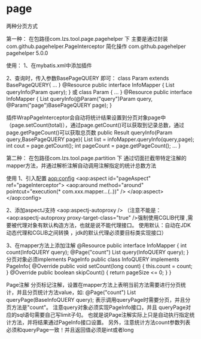 # page
两种分页方式

第一种：
在包路径com.lzs.tool.page.pagehelper 下
主要是通过封装com.github.pagehelper.PageInterceptor 简化操作
<dependency>
			<groupId>com.github.pagehelper</groupId>
			<artifactId>pagehelper</artifactId>
			<version>5.0.0</version>
</dependency>

使用：
1、在mybatis.xml中添加插件
  <plugins>
	    <plugin interceptor="com.lzs.tool.page.pagehelper.WrapPageInterceptor" ></plugin>
	</plugins>
  
2、查询时，传入参数BasePageQUERY 即可：
class Param extends BasePageQUERY{
...
}
@Resource
public interface InfoMapper {
  List<InfoDO> queryInfo(Param query);
}
或
class Param {
...
}
@Resource
public interface InfoMapper {
  List<InfoDO> queryInfo(@Param("query")Param query, @Param("page")BasePageQUERY page);
}

插件WrapPageInterceptor会自动将统计结果设置到分页对象page中（page.setCount(total)），通过page.getCount()可以获取到记录总数，通过page.getPageCount()可以获取总页数
public  Result queryInfo(Param query,BasePageQUERY page){
  List<InfoDO> list = infoMapper.queryInfo(query,page);
  int cout = page.getCount();
  int pageCount = page.getPageCount();
  ...
}


第二种：
在包路径com.lzs.tool.page.partition 下
通过切面拦截带特定注解的mapper方法，并通过解析注解自动调用注解指定的统计总数方法

使用
1、引入配置
	<!-- 分页处理 -->
	<bean id="pageInterceptor" class="com.lzs.tool.page.partition.PageInterceptor" />
    <aop:config>
        <aop:aspect id="pageAspect" ref="pageInterceptor">
            <aop:around  method="around" pointcut="execution(* com.xxx.mapper..*.*(..))" />
        </aop:aspect>
    </aop:config>
	
2、添加aspectJ支持 <aop:aspectj-autoproxy />  （注意不能是：<aop:aspectj-autoproxy proxy-target-class="true" />强制使用CGLIB代理 ,需要被代理对象有默认构造方法，也就是说不能代理接口。 使用默认：自动在JDK动态代理和CGLIB之间转换 ，jdk的默认代理必须要目标类实现接口）

3、在mapper方法上添加注解
  @Resource
  public interface InfoMapper {
    int count(InfoQUERY query);
	  @Page("count")
	  List<InfoDO> query(InfoQUERY query);
  }
  分页对象必须implements PageInfo
  public class InfoQUERY implements PageInfo{
    @Override
    public void setCount(long count) {
      this.count = count;
    }
    @Override
    public boolean skipCount() {
      return pageSize <= 0;
    }
  }
  
Page注解
分页标记注解，设置在mapper方法上表明当前方法需要进行分页统计，并且分页统计方法value，如:
@Page("count")
List queryPage(BaseInfoQUERY query);
表示调用queryPage时需要分页，并且分页方法是"count"。
注意query对象必须实现PageInfo接口，并且 queryPage对应的sql语句需要自己写limit子句。
也就是说Page注解实际上只是自动执行指定统计方法，并将结果通过PageInfo接口设置。
另外，注意统计方法count参数列表必须和queryPage一致！并且返回值必须是int或者long

